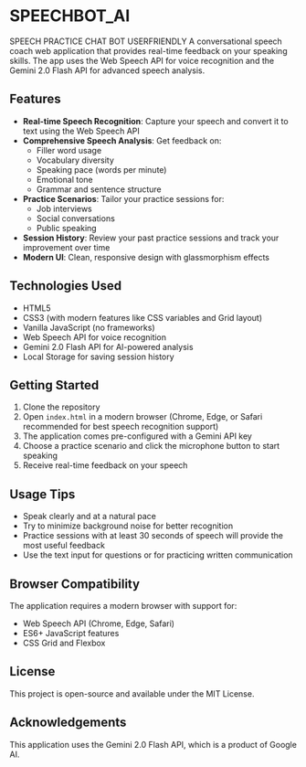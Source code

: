 # SPEECHBOT_AI
SPEECH PRACTICE CHAT BOT  USERFRIENDLY 
A conversational speech coach web application that provides real-time feedback on your speaking skills. The app uses the Web Speech API for voice recognition and the Gemini 2.0 Flash API for advanced speech analysis.

## Features

- **Real-time Speech Recognition**: Capture your speech and convert it to text using the Web Speech API
- **Comprehensive Speech Analysis**: Get feedback on:
  - Filler word usage
  - Vocabulary diversity
  - Speaking pace (words per minute)
  - Emotional tone
  - Grammar and sentence structure
- **Practice Scenarios**: Tailor your practice sessions for:
  - Job interviews
  - Social conversations
  - Public speaking
- **Session History**: Review your past practice sessions and track your improvement over time
- **Modern UI**: Clean, responsive design with glassmorphism effects

## Technologies Used

- HTML5
- CSS3 (with modern features like CSS variables and Grid layout)
- Vanilla JavaScript (no frameworks)
- Web Speech API for voice recognition
- Gemini 2.0 Flash API for AI-powered analysis
- Local Storage for saving session history

## Getting Started

1. Clone the repository
2. Open `index.html` in a modern browser (Chrome, Edge, or Safari recommended for best speech recognition support)
3. The application comes pre-configured with a Gemini API key
4. Choose a practice scenario and click the microphone button to start speaking
5. Receive real-time feedback on your speech

## Usage Tips

- Speak clearly and at a natural pace
- Try to minimize background noise for better recognition
- Practice sessions with at least 30 seconds of speech will provide the most useful feedback
- Use the text input for questions or for practicing written communication

## Browser Compatibility

The application requires a modern browser with support for:
- Web Speech API (Chrome, Edge, Safari)
- ES6+ JavaScript features
- CSS Grid and Flexbox

## License

This project is open-source and available under the MIT License.

## Acknowledgements

This application uses the Gemini 2.0 Flash API, which is a product of Google AI. 
